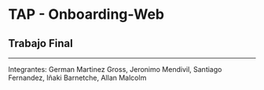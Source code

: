 # TAP - Onboarding-Web
Trabajo Final
---

---
Integrantes: German Martinez Gross, Jeronimo Mendivil, Santiago Fernandez, Iñaki Barnetche, Allan Malcolm
